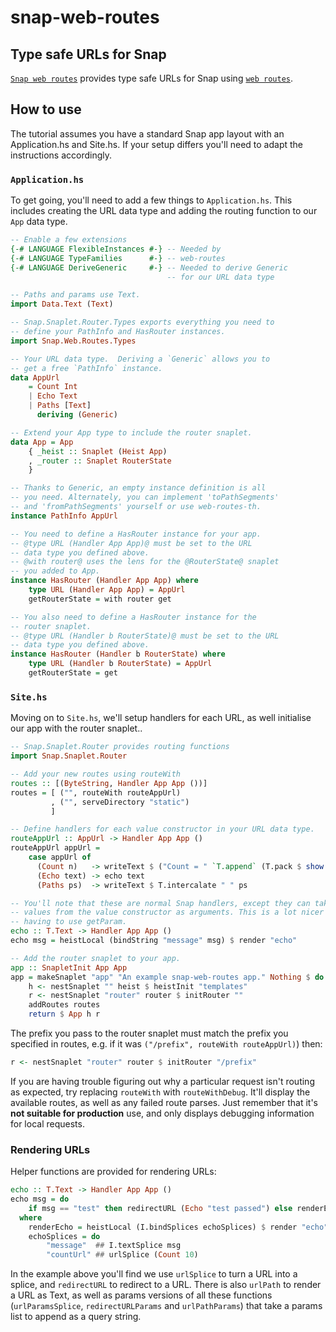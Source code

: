 # snap-web-routes

## Type safe URLs for Snap

[`Snap web routes`](http://hackage.haskell.org/package/snap-web-routes) provides type safe URLs for Snap using [`web routes`](http://hackage.haskell.org/package/web-routes).

## How to use

The tutorial assumes you have a standard Snap app layout with an Application.hs and Site.hs. If your setup differs you'll need to adapt the instructions accordingly.

### `Application.hs`

To get going, you'll need to add a few things to `Application.hs`. This includes creating the URL data type and adding the routing function to our `App` data type.

```haskell
-- Enable a few extensions
{-# LANGUAGE FlexibleInstances #-} -- Needed by
{-# LANGUAGE TypeFamilies      #-} -- web-routes
{-# LANGUAGE DeriveGeneric     #-} -- Needed to derive Generic
                                   -- for our URL data type

-- Paths and params use Text.
import Data.Text (Text)

-- Snap.Snaplet.Router.Types exports everything you need to
-- define your PathInfo and HasRouter instances.
import Snap.Web.Routes.Types

-- Your URL data type.  Deriving a `Generic` allows you to
-- get a free `PathInfo` instance.
data AppUrl
    = Count Int
    | Echo Text
    | Paths [Text]
      deriving (Generic)

-- Extend your App type to include the router snaplet.
data App = App
    { _heist :: Snaplet (Heist App)
    , _router :: Snaplet RouterState
    }

-- Thanks to Generic, an empty instance definition is all
-- you need. Alternately, you can implement 'toPathSegments'
-- and 'fromPathSegments' yourself or use web-routes-th.
instance PathInfo AppUrl

-- You need to define a HasRouter instance for your app.
-- @type URL (Handler App App)@ must be set to the URL
-- data type you defined above.
-- @with router@ uses the lens for the @RouterState@ snaplet
-- you added to App.
instance HasRouter (Handler App App) where
    type URL (Handler App App) = AppUrl
    getRouterState = with router get

-- You also need to define a HasRouter instance for the
-- router snaplet.
-- @type URL (Handler b RouterState)@ must be set to the URL
-- data type you defined above.
instance HasRouter (Handler b RouterState) where
    type URL (Handler b RouterState) = AppUrl
    getRouterState = get
```

### `Site.hs`

Moving on to `Site.hs`, we'll setup handlers for each URL, as well initialise our app with the router snaplet..

```haskell
-- Snap.Snaplet.Router provides routing functions
import Snap.Snaplet.Router

-- Add your new routes using routeWith
routes :: [(ByteString, Handler App App ())]
routes = [ ("", routeWith routeAppUrl)
         , ("", serveDirectory "static")
         ]

-- Define handlers for each value constructor in your URL data type.
routeAppUrl :: AppUrl -> Handler App App ()
routeAppUrl appUrl =
    case appUrl of
      (Count n)   -> writeText $ ("Count = " `T.append` (T.pack $ show n))
      (Echo text) -> echo text
      (Paths ps)  -> writeText $ T.intercalate " " ps

-- You'll note that these are normal Snap handlers, except they can take
-- values from the value constructor as arguments. This is a lot nicer than
-- having to use getParam.
echo :: T.Text -> Handler App App ()
echo msg = heistLocal (bindString "message" msg) $ render "echo"

-- Add the router snaplet to your app.
app :: SnapletInit App App
app = makeSnaplet "app" "An example snap-web-routes app." Nothing $ do
    h <- nestSnaplet "" heist $ heistInit "templates"
    r <- nestSnaplet "router" router $ initRouter ""
    addRoutes routes
    return $ App h r
```

The prefix you pass to the router snaplet must match the prefix you specified in routes, e.g. if it was `("/prefix", routeWith routeAppUrl)`) then:

```haskell
r <- nestSnaplet "router" router $ initRouter "/prefix"
```

If you are having trouble figuring out why a particular request isn't routing as expected, try replacing `routeWith` with `routeWithDebug`. It'll display the available routes, as well as any failed route parses. Just remember that it's **not suitable for production** use, and only displays debugging information for local requests.

### Rendering URLs

Helper functions are provided for rendering URLs:

```haskell
echo :: T.Text -> Handler App App ()
echo msg = do
    if msg == "test" then redirectURL (Echo "test passed") else renderEcho
  where
    renderEcho = heistLocal (I.bindSplices echoSplices) $ render "echo"
    echoSplices = do
        "message"  ## I.textSplice msg
        "countUrl" ## urlSplice (Count 10)
```

In the example above you'll find we use `urlSplice` to turn a URL into a splice, and `redirectURL` to redirect to a URL. There is also `urlPath` to render a URL as Text, as well as params versions of all these functions (`urlParamsSplice`, `redirectURLParams` and `urlPathParams`) that take a params list to append as a query string.
